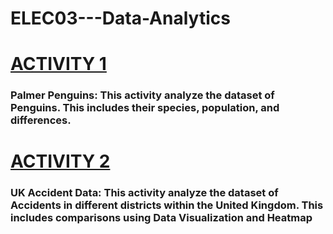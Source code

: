 # ELEC03---Data-Analytics

<h1><a href="https://github.com/JonStephenNavallo/ELEC03---Data-Analytics/blob/main/Activity1/activity1.ipynb" target="_blank">ACTIVITY 1</a></h1>
<h3>Palmer Penguins: This activity analyze the dataset of Penguins. This includes their species, population, and differences.</h3>

<h1><a href="https://github.com/JonStephenNavallo/ELEC03---Data-Analytics/blob/main/Activity2/activity2.ipynb" target="_blank">ACTIVITY 2</a></h1>
<h3>UK Accident Data: This activity analyze the dataset of Accidents in different districts within the United Kingdom.  This includes comparisons using Data Visualization and Heatmap</h3>
